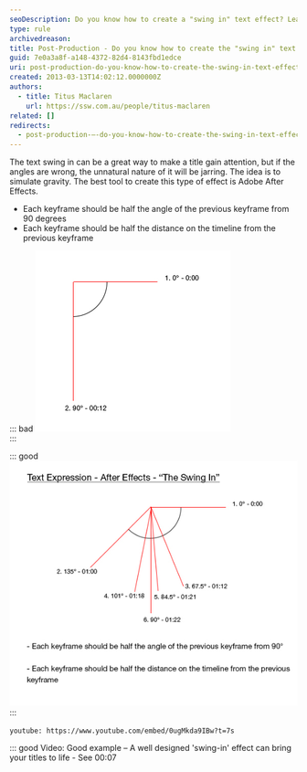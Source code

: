 ```yaml
---
seoDescription: Do you know how to create a "swing in" text effect? Learn how to simulate gravity and bring your titles to life using Adobe After Effects.
type: rule
archivedreason:
title: Post-Production - Do you know how to create the "swing in" text effect?
guid: 7e0a3a8f-a148-4372-82d4-8143fbd1edce
uri: post-production-do-you-know-how-to-create-the-swing-in-text-effect
created: 2013-03-13T14:02:12.0000000Z
authors:
  - title: Titus Maclaren
    url: https://ssw.com.au/people/titus-maclaren
related: []
redirects:
  - post-production-–-do-you-know-how-to-create-the-swing-in-text-effect
---
```


The text swing in can be a great way to make a title gain attention, but if the angles are wrong, the unnatural nature of it will be jarring. The idea is to simulate gravity. The best tool to create this type of effect is Adobe After Effects.

- Each keyframe should be half the angle of the previous keyframe from 90 degrees
- Each keyframe should be half the distance on the timeline from the previous keyframe

<!--endintro-->

::: bad
![Figure: Bad Example - this does not simulate gravity and will be jarring to the viewer](TextExpression-AfterEffects-TheSwingIn_BadExample.jpg)  
:::

::: good
![Figure: Good Example - Angle/time graphic for "swing in" effect](TextExpression-AfterEffects-TheSwingIn.jpg)  
:::

`youtube: https://www.youtube.com/embed/0ugMkda9IBw?t=7s`

::: good
Video: Good example – A well designed 'swing-in' effect can bring your titles to life - See 00:07
